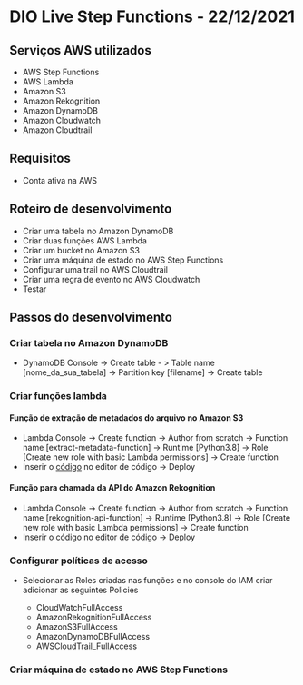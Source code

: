 # DIO Live Step Functions - 22/12/2021

## Serviços AWS utilizados

- AWS Step Functions
- AWS Lambda
- Amazon S3
- Amazon Rekognition
- Amazon DynamoDB
- Amazon Cloudwatch
- Amazon Cloudtrail

## Requisitos

- Conta ativa na AWS

## Roteiro de desenvolvimento

- Criar uma tabela no Amazon DynamoDB
- Criar duas funções AWS Lambda
- Criar um bucket no Amazon S3
- Criar uma máquina de estado no AWS Step Functions
- Configurar uma trail no AWS Cloudtrail
- Criar uma regra de evento no AWS Cloudwatch
- Testar

## Passos do desenvolvimento

### Criar tabela no Amazon DynamoDB

 - DynamoDB Console -> Create table - > Table name [nome_da_sua_tabela] -> Partition key [filename] -> Create table

### Criar funções lambda

#### Função de extração de metadados do arquivo no Amazon S3

 - Lambda Console -> Create function -> Author from scratch -> Function name [extract-metadata-function] -> Runtime [Python3.8] -> Role [Create new role with basic Lambda permissions] -> Create function
 - Inserir o [código](src/lambda_file_metadata.py) no editor de código -> Deploy

#### Função para chamada da API do Amazon Rekognition

- Lambda Console -> Create function -> Author from scratch -> Function name [rekognition-api-function] -> Runtime [Python3.8] -> Role [Create new role with basic Lambda permissions] -> Create function
 - Inserir o [código](src/lambda_rekognition_api.py) no editor de código -> Deploy

### Configurar políticas de acesso

- Selecionar as Roles criadas nas funções e no console do IAM criar adicionar as seguintes Policies

  - CloudWatchFullAccess
  - AmazonRekognitionFullAccess
  - AmazonS3FullAccess
  - AmazonDynamoDBFullAccess
  - AWSCloudTrail_FullAccess 

### Criar máquina de estado no AWS Step Functions


